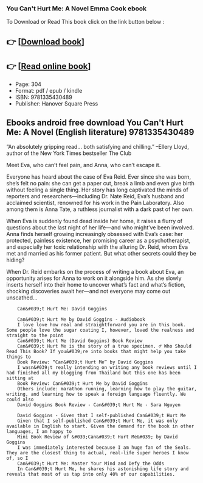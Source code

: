 ### You Can't Hurt Me: A Novel Emma Cook ebook

To Download or Read This book click on the link button below :

## 👉  [**[Download book](http://filesbooks.info/download.php?group=book&from=github.com&id=721187&lnk=1081 "Download book")**]

## 👉  [**[Read online book](http://filesbooks.info/download.php?group=book&from=github.com&id=721187&lnk=1081 "Read online book")**]


* Page: 304
* Format: pdf / epub / kindle
* ISBN: 9781335430489
* Publisher: Hanover Square Press



## Ebooks android free download You Can't Hurt Me: A Novel (English literature) 9781335430489



“An absolutely gripping read... both satisfying and chilling.” –Ellery Lloyd, author of the New York Times bestseller The Club
 
 Meet Eva, who can’t feel pain, and Anna, who can’t escape it.
 
 Everyone has heard about the case of Eva Reid. Ever since she was born, she’s felt no pain: she can get a paper cut, break a limb and even give birth without feeling a single thing. Her story has long captivated the minds of reporters and researchers—including Dr. Nate Reid, Eva’s husband and acclaimed scientist, renowned for his work in the Pain Laboratory. Also among them is Anna Tate, a ruthless journalist with a dark past of her own.
 
 When Eva is suddenly found dead inside her home, it raises a flurry of questions about the last night of her life—and who might’ve been involved. Anna finds herself growing increasingly obsessed with Eva’s case: her protected, painless existence, her promising career as a psychotherapist, and especially her toxic relationship with the alluring Dr. Reid, whom Eva met and married as his former patient. But what other secrets could they be hiding?
 
 When Dr. Reid embarks on the process of writing a book about Eva, an opportunity arises for Anna to work on it alongside him. As she slowly inserts herself into their home to uncover what’s fact and what’s fiction, shocking discoveries await her—and not everyone may come out unscathed…


        Can&#039;t Hurt Me: David Goggins
        
        Can&#039;t Hurt Me by David Goggins - Audiobook
        I love love how real and straightforward you are in this book. Some people love the sugar coating I, however, loved the realness and straight to the point 
        Can&#039;t Hurt Me (David Goggins) Book Review
        Can&#039;t Hurt Me is the story of a true specimen. ‍♂️ Who Should Read This Book? If you&#039;re into books that might help you take things to 
        Book Review: “Can&#039;t Hurt Me” by David Goggins
        I wasn&#039;t really intending on writing any book reviews until I had finished all my blogging from Thailand but this one has been sitting at 
        Book Review: Can&#039;t Hurt Me by David Goggins
        Others include: marathon running, learning how to play the guitar, writing, and learning how to speak a foreign language fluently. We could also 
        David Goggins Book Review - Can&#039;t Hurt Me - Sara Nguyen
        
        David Goggins - Given that I self-published Can&#039;t Hurt Me
        Given that I self-published Can&#039;t Hurt Me, it was only available in English to start. Given the demand for the book in other languages, I am happy to
        Mini Book Review of &#039;Can&#039;t Hurt Me&#039; by David Goggins
        I was immediately interested because I am huge fan of the Seals. They are the closest thing to actual, real-life super heroes I know of, so I 
        Can&#039;t Hurt Me: Master Your Mind and Defy the Odds
        In Can&#039;t Hurt Me, he shares his astonishing life story and reveals that most of us tap into only 40% of our capabilities.
    




